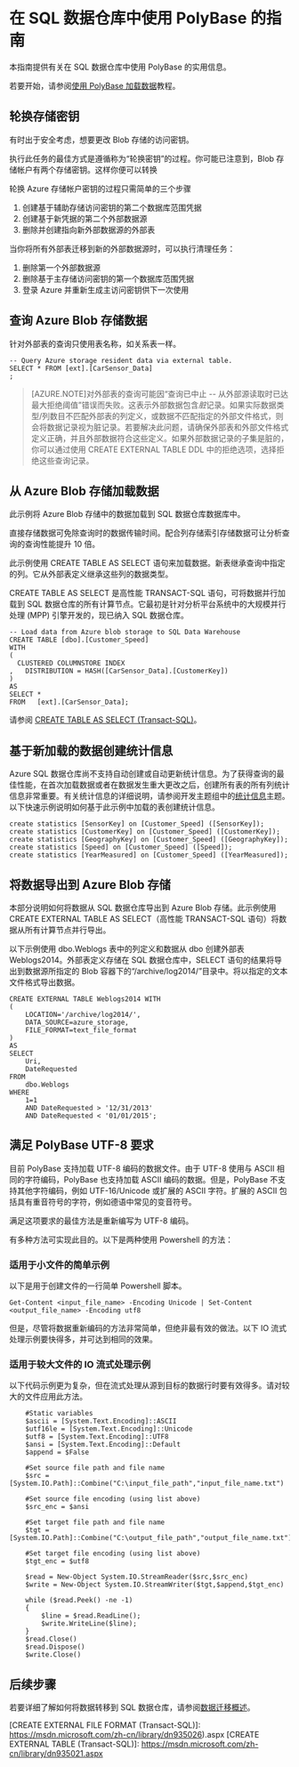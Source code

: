 <properties
   pageTitle="在 SQL 数据仓库中使用 PolyBase 的指南 | Azure"
   description="有关在 SQL 数据仓库方案中使用 PolyBase 的指导原则和建议。"
   services="sql-data-warehouse"
   documentationCenter="NA"
   authors="sahaj08"
   manager="barbkess"
   editor="jrowlandjones"/>

<tags
   ms.service="sql-data-warehouse"
   ms.date="11/19/2015"
   wacn.date="01/20/2016"/>


# 在 SQL 数据仓库中使用 PolyBase 的指南

本指南提供有关在 SQL 数据仓库中使用 PolyBase 的实用信息。

若要开始，请参阅[使用 PolyBase 加载数据][]教程。


## 轮换存储密钥

有时出于安全考虑，想要更改 Blob 存储的访问密钥。

执行此任务的最佳方式是遵循称为“轮换密钥”的过程。你可能已注意到，Blob 存储帐户有两个存储密钥。这样你便可以转换

轮换 Azure 存储帐户密钥的过程只需简单的三个步骤

1. 创建基于辅助存储访问密钥的第二个数据库范围凭据
2. 创建基于新凭据的第二个外部数据源
3. 删除并创建指向新外部数据源的外部表

当你将所有外部表迁移到新的外部数据源时，可以执行清理任务：
 
1. 删除第一个外部数据源
2. 删除基于主存储访问密钥的第一个数据库范围凭据
3. 登录 Azure 并重新生成主访问密钥供下一次使用

## 查询 Azure Blob 存储数据
针对外部表的查询只使用表名称，如关系表一样。

```
-- Query Azure storage resident data via external table. 
SELECT * FROM [ext].[CarSensor_Data]
;
```

> [AZURE.NOTE]对外部表的查询可能因“查询已中止 -- 从外部源读取时已达最大拒绝阈值”错误而失败。这表示外部数据包含*脏*记录。如果实际数据类型/列数目不匹配外部表的列定义，或数据不匹配指定的外部文件格式，则会将数据记录视为脏记录。若要解决此问题，请确保外部表和外部文件格式定义正确，并且外部数据符合这些定义。如果外部数据记录的子集是脏的，你可以通过使用 CREATE EXTERNAL TABLE DDL 中的拒绝选项，选择拒绝这些查询记录。


## 从 Azure Blob 存储加载数据
此示例将 Azure Blob 存储中的数据加载到 SQL 数据仓库数据库中。

直接存储数据可免除查询时的数据传输时间。配合列存储索引存储数据可让分析查询的查询性能提升 10 倍。

此示例使用 CREATE TABLE AS SELECT 语句来加载数据。新表继承查询中指定的列。它从外部表定义继承这些列的数据类型。

CREATE TABLE AS SELECT 是高性能 TRANSACT-SQL 语句，可将数据并行加载到 SQL 数据仓库的所有计算节点。它最初是针对分析平台系统中的大规模并行处理 (MPP) 引擎开发的，现已纳入 SQL 数据仓库。


```
-- Load data from Azure blob storage to SQL Data Warehouse 		
CREATE TABLE [dbo].[Customer_Speed]
WITH 
(   
  CLUSTERED COLUMNSTORE INDEX
,	DISTRIBUTION = HASH([CarSensor_Data].[CustomerKey])
)
AS 
SELECT * 
FROM   [ext].[CarSensor_Data];
```


请参阅 [CREATE TABLE AS SELECT (Transact-SQL)][]。

## 基于新加载的数据创建统计信息

Azure SQL 数据仓库尚不支持自动创建或自动更新统计信息。为了获得查询的最佳性能，在首次加载数据或者在数据发生重大更改之后，创建所有表的所有列统计信息非常重要。有关统计信息的详细说明，请参阅开发主题组中的[统计信息][]主题。以下快速示例说明如何基于此示例中加载的表创建统计信息。

```
create statistics [SensorKey] on [Customer_Speed] ([SensorKey]);
create statistics [CustomerKey] on [Customer_Speed] ([CustomerKey]);
create statistics [GeographyKey] on [Customer_Speed] ([GeographyKey]);
create statistics [Speed] on [Customer_Speed] ([Speed]);
create statistics [YearMeasured] on [Customer_Speed] ([YearMeasured]);
```

## 将数据导出到 Azure Blob 存储
本部分说明如何将数据从 SQL 数据仓库导出到 Azure Blob 存储。此示例使用 CREATE EXTERNAL TABLE AS SELECT（高性能 TRANSACT-SQL 语句）将数据从所有计算节点并行导出。

以下示例使用 dbo.Weblogs 表中的列定义和数据从 dbo 创建外部表 Weblogs2014。外部表定义存储在 SQL 数据仓库中，SELECT 语句的结果将导出到数据源所指定的 Blob 容器下的“/archive/log2014/”目录中。将以指定的文本文件格式导出数据。

```
CREATE EXTERNAL TABLE Weblogs2014 WITH
(
    LOCATION='/archive/log2014/',
    DATA_SOURCE=azure_storage,
    FILE_FORMAT=text_file_format
)
AS
SELECT
    Uri,
    DateRequested
FROM
    dbo.Weblogs
WHERE
    1=1
    AND DateRequested > '12/31/2013'
    AND DateRequested < '01/01/2015';
```


## 满足 PolyBase UTF-8 要求
目前 PolyBase 支持加载 UTF-8 编码的数据文件。由于 UTF-8 使用与 ASCII 相同的字符编码，PolyBase 也支持加载 ASCII 编码的数据。但是，PolyBase 不支持其他字符编码，例如 UTF-16/Unicode 或扩展的 ASCII 字符。扩展的 ASCII 包括具有重音符号的字符，例如德语中常见的变音符号。

满足这项要求的最佳方法是重新编写为 UTF-8 编码。

有多种方法可实现此目的。以下是两种使用 Powershell 的方法：

### 适用于小文件的简单示例

以下是用于创建文件的一行简单 Powershell 脚本。
 
```
Get-Content <input_file_name> -Encoding Unicode | Set-Content <output_file_name> -Encoding utf8
```

但是，尽管将数据重新编码的方法非常简单，但绝非最有效的做法。以下 IO 流式处理示例要快得多，并可达到相同的效果。

### 适用于较大文件的 IO 流式处理示例

以下代码示例更为复杂，但在流式处理从源到目标的数据行时要有效得多。请对较大的文件应用此方法。


		#Static variables
		$ascii = [System.Text.Encoding]::ASCII
		$utf16le = [System.Text.Encoding]::Unicode
		$utf8 = [System.Text.Encoding]::UTF8
		$ansi = [System.Text.Encoding]::Default
		$append = $False
		
		#Set source file path and file name
		$src = [System.IO.Path]::Combine("C:\input_file_path","input_file_name.txt")
		
		#Set source file encoding (using list above)
		$src_enc = $ansi
		
		#Set target file path and file name
		$tgt = [System.IO.Path]::Combine("C:\output_file_path","output_file_name.txt")
		
		#Set target file encoding (using list above)
		$tgt_enc = $utf8
		
		$read = New-Object System.IO.StreamReader($src,$src_enc)
		$write = New-Object System.IO.StreamWriter($tgt,$append,$tgt_enc)
		
		while ($read.Peek() -ne -1)
		{
		    $line = $read.ReadLine();
		    $write.WriteLine($line);
		}
		$read.Close()
		$read.Dispose()
		$write.Close()


## 后续步骤
若要详细了解如何将数据转移到 SQL 数据仓库，请参阅[数据迁移概述][]。

<!--Image references-->

<!--Article references-->
[Load data with bcp]: /documentation/articles/sql-data-warehouse-load-with-bcp
[使用 PolyBase 加载数据]: /documentation/articles/sql-data-warehouse-load-with-polybase
[solution partners]: /documentation/articles/sql-data-warehouse-solution-partners
[development overview]: /documentation/articles/sql-data-warehouse-overview-develop
[统计信息]: /documentation/articles/sql-data-warehouse-develop-statistics
[数据迁移概述]: /documentation/articles/sql-data-warehouse-overview-migrate

<!--MSDN references-->
[supported source/sink]: https://msdn.microsoft.com/zh-cn/library/dn894007.aspx
[copy activity]: https://msdn.microsoft.com/zh-cn/library/dn835035.aspx
[SQL Server destination adapter]: https://msdn.microsoft.com/zh-cn/library/ms141095.aspx
[SSIS]: https://msdn.microsoft.com/zh-cn/library/ms141026.aspx


<!-- External Links -->
[CREATE EXTERNAL DATA SOURCE (Transact-SQL)]: https://msdn.microsoft.com/zh-cn/library/dn935022.aspx
[CREATE EXTERNAL FILE FORMAT (Transact-SQL)]: https://msdn.microsoft.com/zh-cn/library/dn935026).aspx
[CREATE EXTERNAL TABLE (Transact-SQL)]: https://msdn.microsoft.com/zh-cn/library/dn935021.aspx

[DROP EXTERNAL DATA SOURCE (Transact-SQL)]: https://msdn.microsoft.com/zh-cn/library/mt146367.aspx
[DROP EXTERNAL FILE FORMAT (Transact-SQL)]: https://msdn.microsoft.com/zh-cn/library/mt146379.aspx
[DROP EXTERNAL TABLE (Transact-SQL)]: https://msdn.microsoft.com/zh-cn/library/mt130698.aspx

[CREATE TABLE AS SELECT (Transact-SQL)]: https://msdn.microsoft.com/zh-cn/library/mt204041.aspx
[INSERT...SELECT (Transact-SQL)]: https://msdn.microsoft.com/zh-cn/library/ms174335.aspx
[CREATE MASTER KEY (Transact-SQL)]: https://msdn.microsoft.com/zh-cn/library/ms174382.aspx
[CREATE CREDENTIAL (Transact-SQL)]: https://msdn.microsoft.com/zh-cn/library/ms189522.aspx
[CREATE DATABASE SCOPED CREDENTIAL (Transact-SQL)]: https://msdn.microsoft.com/zh-cn/library/mt270260.aspx
[DROP CREDENTIAL (Transact-SQL)]: https://msdn.microsoft.com/zh-cn/library/ms189450.aspx

<!---HONumber=Mooncake_1207_2015-->
